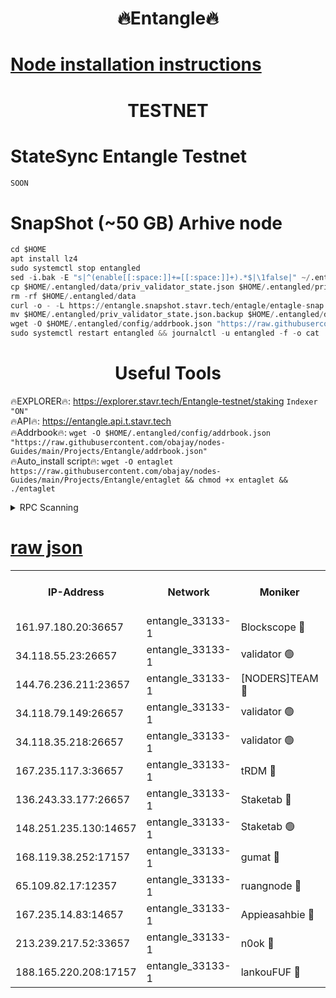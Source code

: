 <h1 align="center"> 🔥Entangle🔥</h1>

[Node installation instructions](https://github.com/obajay/nodes-Guides/tree/main/Projects/Entangle)
=

<h1 align="center"> TESTNET</h1>

# StateSync Entangle Testnet
```python
SOON
```
# SnapShot (~50 GB) Arhive node
```python
cd $HOME
apt install lz4
sudo systemctl stop entangled
sed -i.bak -E "s|^(enable[[:space:]]+=[[:space:]]+).*$|\1false|" ~/.entangled/config/config.toml
cp $HOME/.entangled/data/priv_validator_state.json $HOME/.entangled/priv_validator_state.json.backup
rm -rf $HOME/.entangled/data
curl -o - -L https://entangle.snapshot.stavr.tech/entagle/entagle-snap.tar.lz4 | lz4 -c -d - | tar -x -C $HOME/.entangled --strip-components 2
mv $HOME/.entangled/priv_validator_state.json.backup $HOME/.entangled/data/priv_validator_state.json
wget -O $HOME/.entangled/config/addrbook.json "https://raw.githubusercontent.com/obajay/nodes-Guides/main/Projects/Entangle/addrbook.json"
sudo systemctl restart entangled && journalctl -u entangled -f -o cat
```
 <h1 align="center"> Useful Tools</h1>
 
🔥EXPLORER🔥: https://explorer.stavr.tech/Entangle-testnet/staking        `Indexer "ON"` \
🔥API🔥:      https://entangle.api.t.stavr.tech \
🔥Addrbook🔥: ```wget -O $HOME/.entangled/config/addrbook.json "https://raw.githubusercontent.com/obajay/nodes-Guides/main/Projects/Entangle/addrbook.json"``` \
🔥Auto_install script🔥:  `wget -O entaglet https://raw.githubusercontent.com/obajay/nodes-Guides/main/Projects/Entangle/entaglet && chmod +x entaglet && ./entaglet`


<details>
<summary>RPC Scanning</summary>

<h2 align="center"> We scan nodes in real time every 4 hours. And we provide the final result of RPC endpoints.
We cannot influence the operation of these nodes in any way. </h2>


```python
If Voting Power is higher than 0 --> then the Node is a validator of the network and may be subject to attack and be a potential threat to the chain.
```
```python
We marked such validators with a red symbol
```

</details>

[raw json](https://rpc-check.entangt.stavr.tech/entangt/rpc-entangt-result.json)
=


<table><tr><th>IP-Address</th><th>Network</th><th>Moniker</th><th>Latest Block Height</th><th>Earliest Block Height</th><th>Catching Up</th><th>Tx Index</th><th>Voting Power</th><th>Scan Time</th></tr><tr><td>161.97.180.20:36657</td><td>entangle_33133-1</td><td>Blockscope 🔴</td><td>1943672</td><td>1</td><td>False</td><td>off</td><td>279467198939103</td><td>2024-01-31T09:50:12.935806712UTC</td></tr><tr><td>34.118.55.23:26657</td><td>entangle_33133-1</td><td>validator 🟢</td><td>1943672</td><td>1</td><td>False</td><td>on</td><td>0</td><td>2024-01-31T09:50:15.768665112UTC</td></tr><tr><td>144.76.236.211:23657</td><td>entangle_33133-1</td><td>[NODERS]TEAM 🔴</td><td>1943675</td><td>1</td><td>False</td><td>off</td><td>27051503422893186</td><td>2024-01-31T09:50:31.305346379UTC</td></tr><tr><td>34.118.79.149:26657</td><td>entangle_33133-1</td><td>validator 🟢</td><td>1943677</td><td>1</td><td>False</td><td>on</td><td>0</td><td>2024-01-31T09:50:40.442248345UTC</td></tr><tr><td>34.118.35.218:26657</td><td>entangle_33133-1</td><td>validator 🟢</td><td>1943678</td><td>1</td><td>False</td><td>on</td><td>0</td><td>2024-01-31T09:50:43.211281625UTC</td></tr><tr><td>167.235.117.3:36657</td><td>entangle_33133-1</td><td>tRDM 🔴</td><td>1943678</td><td>1</td><td>False</td><td>on</td><td>161289689824067</td><td>2024-01-31T09:50:43.501424970UTC</td></tr><tr><td>136.243.33.177:26657</td><td>entangle_33133-1</td><td>Staketab 🔴</td><td>1943676</td><td>660001</td><td>False</td><td>on</td><td>123226439077150</td><td>2024-01-31T09:50:33.589833877UTC</td></tr><tr><td>148.251.235.130:14657</td><td>entangle_33133-1</td><td>Staketab 🟢</td><td>1943672</td><td>660801</td><td>False</td><td>on</td><td>0</td><td>2024-01-31T09:50:12.554340442UTC</td></tr><tr><td>168.119.38.252:17157</td><td>entangle_33133-1</td><td>gumat 🔴</td><td>1943673</td><td>962001</td><td>False</td><td>on</td><td>324015353984329</td><td>2024-01-31T09:50:18.092037535UTC</td></tr><tr><td>65.109.82.17:12357</td><td>entangle_33133-1</td><td>ruangnode 🔴</td><td>1943672</td><td>1312001</td><td>False</td><td>off</td><td>456756754522885</td><td>2024-01-31T09:50:13.333144004UTC</td></tr><tr><td>167.235.14.83:14657</td><td>entangle_33133-1</td><td>Appieasahbie 🔴</td><td>1943679</td><td>1716001</td><td>False</td><td>on</td><td>43682095233404845</td><td>2024-01-31T09:50:42.852643811UTC</td></tr><tr><td>213.239.217.52:33657</td><td>entangle_33133-1</td><td>n0ok 🔴</td><td>1943677</td><td>1843677</td><td>False</td><td>off</td><td>46576995986356485</td><td>2024-01-31T09:50:38.011037068UTC</td></tr><tr><td>188.165.220.208:17157</td><td>entangle_33133-1</td><td>lankouFUF 🔴</td><td>1943673</td><td>1910001</td><td>False</td><td>off</td><td>303672550560871</td><td>2024-01-31T09:50:18.419348114UTC</td></tr></table>
